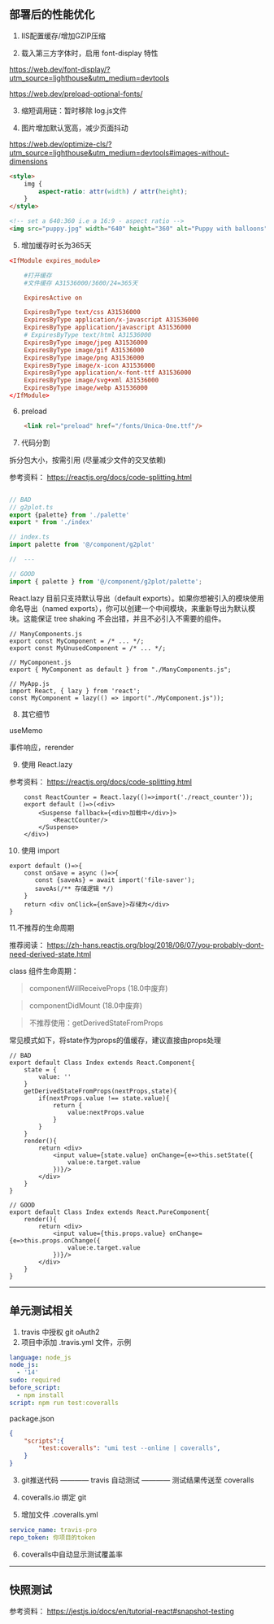 
## 部署后的性能优化

1. IIS配置缓存/增加GZIP压缩

2. 载入第三方字体时，启用 font-display 特性

https://web.dev/font-display/?utm_source=lighthouse&utm_medium=devtools

https://web.dev/preload-optional-fonts/

3. 缩短调用链：暂时移除 log.js文件

4. 图片增加默认宽高，减少页面抖动

https://web.dev/optimize-cls/?utm_source=lighthouse&utm_medium=devtools#images-without-dimensions

```html
<style>
    img {
        aspect-ratio: attr(width) / attr(height);
    }
</style>

<!-- set a 640:360 i.e a 16:9 - aspect ratio -->
<img src="puppy.jpg" width="640" height="360" alt="Puppy with balloons">
```

5. 增加缓存时长为365天

```httpd.conf
<IfModule expires_module>

    #打开缓存
    #文件缓存 A31536000/3600/24=365天

    ExpiresActive on 

    ExpiresByType text/css A31536000 
    ExpiresByType application/x-javascript A31536000 
    ExpiresByType application/javascript A31536000 
    # ExpiresByType text/html A31536000 
    ExpiresByType image/jpeg A31536000 
    ExpiresByType image/gif A31536000 
    ExpiresByType image/png A31536000 
    ExpiresByType image/x-icon A31536000 
	ExpiresByType application/x-font-ttf A31536000  
	ExpiresByType image/svg+xml A31536000
	ExpiresByType image/webp A31536000 
</IfModule>
```

6. preload

```html
    <link rel="preload" href="/fonts/Unica-One.ttf"/>
```

7. 代码分割

拆分包大小，按需引用 (尽量减少文件的交叉依赖)

参考资料： https://reactjs.org/docs/code-splitting.html

```ts

// BAD
// g2plot.ts
export {palette} from './palette'
export * from './index'

// index.ts
import palette from '@/component/g2plot'

//  ---

// GOOD
import { palette } from '@/component/g2plot/palette';
```

React.lazy 目前只支持默认导出（default exports）。如果你想被引入的模块使用命名导出（named exports），你可以创建一个中间模块，来重新导出为默认模块。这能保证 tree shaking 不会出错，并且不必引入不需要的组件。

```tsx
// ManyComponents.js
export const MyComponent = /* ... */;
export const MyUnusedComponent = /* ... */;

// MyComponent.js
export { MyComponent as default } from "./ManyComponents.js";

// MyApp.js
import React, { lazy } from 'react';
const MyComponent = lazy(() => import("./MyComponent.js"));
```

8. 其它细节

useMemo

事件响应，rerender



9. 使用 React.lazy

参考资料： https://reactjs.org/docs/code-splitting.html

```tsx
    const ReactCounter = React.lazy(()=>import('./react_counter')); 
    export default ()=>(<div> 
        <Suspense fallback={<div>加载中</div>}>
            <ReactCounter/>
        </Suspense>
    </div>)

```

10. 使用 import

```tsx
export default ()=>{ 
    const onSave = async ()=>{
       const {saveAs} = await import('file-saver');
       saveAs(/** 存储逻辑 */)
    } 
    return <div onClick={onSave}>存储为</div>
}

```

11.不推荐的生命周期

推荐阅读： https://zh-hans.reactjs.org/blog/2018/06/07/you-probably-dont-need-derived-state.html

class 组件生命周期：

> componentWillReceiveProps (18.0中废弃)

> componentDidMount (18.0中废弃)

> 不推荐使用：getDerivedStateFromProps

常见模式如下，将state作为props的值缓存，建议直接由props处理

``` tsx
// BAD
export default Class Index extends React.Component{
    state = {
        value: ''
    } 
    getDerivedStateFromProps(nextProps,state){
        if(nextProps.value !== state.value){
            return {
                value:nextProps.value
            }
        }
    } 
    render(){ 
        return <div>
            <input value={state.value} onChange={e=>this.setState({
                value:e.target.value
            })}/>
        </div> 
    }
}  
```

``` tsx
// GOOD
export default Class Index extends React.PureComponent{ 
    render(){ 
        return <div>
            <input value={this.props.value} onChange={e=>this.props.onChange({
                value:e.target.value
            })}/>
        </div> 
    }
}  
```

---

## 单元测试相关

1. travis 中授权 git oAuth2
2. 项目中添加 .travis.yml 文件，示例

```yaml
language: node_js
node_js:
  - '14'
sudo: required
before_script:
  - npm install
script: npm run test:coveralls 
```

package.json
``` json 
{
    "scripts":{
        "test:coveralls": "umi test --online | coveralls",
    }
} 
```

3. git推送代码 ———— travis 自动测试 ———— 测试结果传送至  coveralls

4. coveralls.io 绑定 git
5. 增加文件 .coveralls.yml
```yaml
service_name: travis-pro
repo_token: 你项目的token
```
6. coveralls中自动显示测试覆盖率

---

## 快照测试

参考资料： https://jestjs.io/docs/en/tutorial-react#snapshot-testing